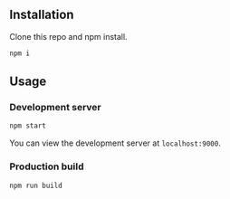 ## Installation

Clone this repo and npm install.

```bash
npm i
```

## Usage

### Development server

```bash
npm start
```

You can view the development server at `localhost:9000`.

### Production build

```bash
npm run build
```

